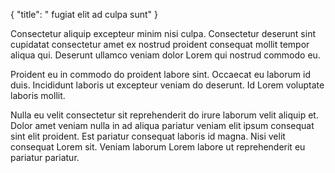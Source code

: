 {
  "title": " fugiat elit ad culpa sunt"
}

Consectetur aliquip excepteur minim nisi culpa. Consectetur deserunt sint cupidatat consectetur amet ex nostrud proident consequat mollit tempor aliqua qui. Deserunt ullamco veniam dolor Lorem qui nostrud commodo eu.

Proident eu in commodo do proident labore sint. Occaecat eu laborum id duis. Incididunt laboris ut excepteur veniam do deserunt. Id Lorem voluptate laboris mollit.

Nulla eu velit consectetur sit reprehenderit do irure laborum velit aliquip et. Dolor amet veniam nulla in ad aliqua pariatur veniam elit ipsum consequat sint elit proident. Est pariatur consequat laboris id magna. Nisi velit consequat Lorem sit. Veniam laborum Lorem labore ut reprehenderit eu pariatur pariatur.